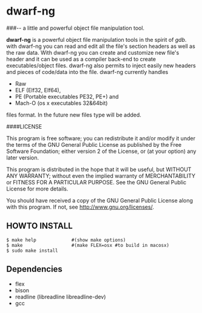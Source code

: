 dwarf-ng
========

###-- a little and powerful object file manipulation tool.


**dwarf-ng** is a powerful object file manipulation tools in the spirit of _gdb_. with dwarf-ng you can read and edit all the file's section headers as well as the raw data. With dwarf-ng you can create and customize new file's header and it can be used as a compiler back-end to create executables/object files. dwarf-ng also permits to inject easily new headers and pieces of code/data into the file. dwarf-ng currently handles

* Raw
* ELF (Elf32, Elf64),
* PE (Portable executables PE32, PE+) and
* Mach-O (os x executables 32&64bit)

files format. In the future new files type will be added.

####LICENSE

This program is free software; you can redistribute it and/or modify
it under the terms of the GNU General Public License as published by
the Free Software Foundation; either version 2 of the License, or
(at your option) any later version.

This program is distributed in the hope that it will be useful,
but WITHOUT ANY WARRANTY; without even the implied warranty of
MERCHANTABILITY or FITNESS FOR A PARTICULAR PURPOSE.  See the
GNU General Public License for more details.

You should have received a copy of the GNU General Public License
along with this program. If not, see <http://www.gnu.org/licenses/>.
    
    
## HOWTO INSTALL

```
$ make help             #(show make options)
$ make                  #(make FLEX=osx #to build in macosx)
$ sudo make install
```

## Dependencies

* flex
* bison
* readline (libreadline libreadline-dev)
* gcc


